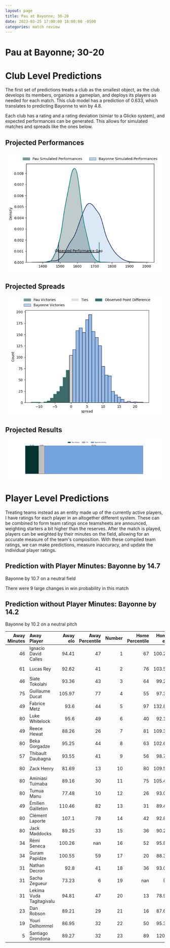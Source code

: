 ```yaml
---  
layout: page  
title: Pau at Bayonne; 30-20  
date: 2023-03-25 17:00:00 18:00:00 -0500  
categories: match review  
---
```

# Pau at Bayonne; 30-20

# Club Level Predictions


The first set of predictions treats a club as the smallest object, as the club develops its members, organizes a gameplan, and deploys its players as needed for each match. This club model has a prediction of 0.633, which translates to predicting Bayonne to win by 4.8.

Each club has a rating and a rating deviation (simiar to a Glicko system), and expected performances can be generated. This allows for simulated matches and spreads like the ones below.
## Projected Performances


![Projected Performances](plots/performances_2023-03-25-Bayonne-Pau.png)
## Projected Spreads


![Projected Spreads](plots/spreads_2023-03-25-Bayonne-Pau.png)
## Projected Results


![Projected Results](plots/resultbar_2023-03-25-Bayonne-Pau.png)
# Player Level Predictions


Treating teams instead as an entity made up of the currently active players, I have ratings for each player in an altogether different system. These can be combined to form team ratings once teamsheets are announced, weighting starters a bit higher than the reserves. After the match is played, players can be weighted by their minutes on the field, allowing for an accurate measure of the team's composition. With these compiled team ratings, we can make predictions, measure inaccuracy, and update the individual player ratings.
## Prediction with Player Minutes: Bayonne by 14.7


Bayonne by 10.7 on a neutral field

There were 9 large changes in win probability in this match
## Prediction without Player Minutes: Bayonne by 14.2


Bayonne by 10.2 on a neutral pitch



|   Away Minutes | Away Player              |   Away elo |   Away Percentile |   Number |   Home Percentile |   Home elo | Home Player           |   Home Minutes |
|---------------:|:-------------------------|-----------:|------------------:|---------:|------------------:|-----------:|:----------------------|---------------:|
|             46 | Ignacio David Calles     |      94.41 |                47 |        1 |                67 |     100.25 | Swan Cormenier        |             24 |
|             61 | Lucas Rey                |      92.62 |                41 |        2 |                76 |     103.53 | Facundo Bosch         |             60 |
|             46 | Siate Tokolahi           |      93.36 |                43 |        3 |                64 |      99.21 | Pascal Cotet          |             65 |
|             75 | Guillaume Ducat          |     105.97 |                77 |        4 |                55 |      97.37 | Denis Marchois        |             51 |
|             49 | Fabrice Metz             |      93.6  |                44 |        5 |                97 |     132.85 | Thomas Ceyte          |             80 |
|             80 | Luke Whitelock           |      95.6  |                49 |        6 |                40 |      92.18 | Pierre Huguet         |             60 |
|             49 | Reece Hewat              |      88.26 |                26 |        7 |                81 |     109.35 | Baptiste Heguy        |             80 |
|             80 | Beka Gorgadze            |      95.25 |                44 |        8 |                63 |     102.63 | Uzair Cassiem         |             80 |
|             57 | Thibault Daubagna        |      93.55 |                41 |        9 |                56 |      98.76 | Guillaume Rouet       |             68 |
|             80 | Zack Henry               |      81.69 |                13 |       10 |                80 |     109.57 | Camille Lopez         |             80 |
|             80 | Aminiasi Tuimaba         |      89.16 |                30 |       11 |                75 |     105.46 | Rémy Baget            |             80 |
|             80 | Tumua Manu               |      77.48 |                10 |       12 |                26 |      93.02 | Eneriko Buliruarua    |             61 |
|             49 | Émilien Gailleton        |     110.46 |                82 |       13 |                31 |      89.43 | Sireli Maqala         |             80 |
|             80 | Clément Laporte          |     107.1  |                78 |       14 |                42 |      92.85 | Marland Yarde         |             80 |
|             80 | Jack Maddocks            |      89.25 |                33 |       15 |                36 |      90.28 | Yohan Orabé           |             74 |
|             34 | Rémi Seneca              |     100.26 |               nan |       16 |                52 |      95.86 | Matis Perchaud        |             56 |
|             34 | Guram Papidze            |     100.55 |                59 |       17 |                20 |      88.36 | Manuel Leindekar      |             29 |
|             31 | Nathan Decron            |      92.8  |                41 |       18 |                36 |      93.02 | Torsten van Jaarsveld |             20 |
|             31 | Sacha Zegueur            |      73.23 |                 6 |       19 |               nan |      95    | Olajuwon Noah         |             20 |
|             31 | Lekima Vuda Tagitagivalu |      94.81 |                47 |       20 |                13 |      78.95 | Peyo Muscarditz       |             19 |
|             23 | Dan Robson               |      89.21 |                29 |       21 |                16 |      87.61 | Pieter Ernst Scholtz  |             15 |
|             19 | Youri Delhommel          |      86.95 |                32 |       22 |                50 |      95.31 | Maxime Machenaud      |             12 |
|              5 | Santiago Grondona        |      89.27 |                32 |       23 |                89 |     120.7  | Thomas Dolhagaray     |              6 |

